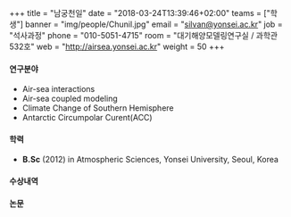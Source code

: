 +++
title = "남궁천일"
date = "2018-03-24T13:39:46+02:00"
teams = ["학생"]
banner = "img/people/Chunil.jpg"
email = "silvan@yonsei.ac.kr"
job = "석사과정"
phone = "010-5051-4715"
room = "대기해양모델링연구실 / 과학관 532호"
web = "http://airsea.yonsei.ac.kr"
weight = 50
+++

#### 연구분야
+ Air-sea interactions
+ Air-sea coupled modeling
+ Climate Change of Southern Hemisphere
+ Antarctic Circumpolar Curent(ACC)

#### 학력

+ **B.Sc** (2012) in Atmospheric Sciences, Yonsei University, Seoul, Korea

#### 수상내역


#### 논문
